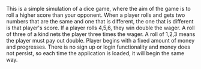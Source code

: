 This is a simple simulation of a dice game, where the aim of the game is to roll a higher score than your opponent. When a player rolls and gets two numbers that are the same and one that is different, the one that is different is that player's score. If a player rolls 4,5,6, they win double the wager. A roll of three of a kind nets the player three times the wager. A roll of 1,2,3 means the player must pay out double. Player begins with a fixed amount of money and progresses. There is no sign up or login functionality and money does not persist, so each time the application is loaded, it will begin the same way.
